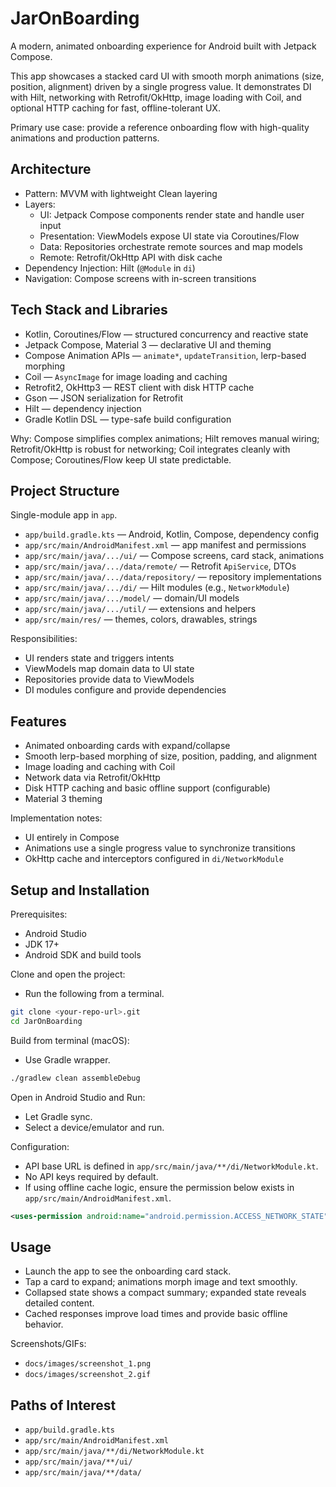 # JarOnBoarding

A modern, animated onboarding experience for Android built with Jetpack Compose.

This app showcases a stacked card UI with smooth morph animations (size, position, alignment) driven by a single progress value. It demonstrates DI with Hilt, networking with Retrofit/OkHttp, image loading with Coil, and optional HTTP caching for fast, offline\-tolerant UX.

Primary use case: provide a reference onboarding flow with high\-quality animations and production patterns.

## Architecture

- Pattern: MVVM with lightweight Clean layering
- Layers:
  - UI: Jetpack Compose components render state and handle user input
  - Presentation: ViewModels expose UI state via Coroutines/Flow
  - Data: Repositories orchestrate remote sources and map models
  - Remote: Retrofit/OkHttp API with disk cache
- Dependency Injection: Hilt (`@Module` in `di`)
- Navigation: Compose screens with in\-screen transitions

## Tech Stack and Libraries

- Kotlin, Coroutines/Flow — structured concurrency and reactive state
- Jetpack Compose, Material 3 — declarative UI and theming
- Compose Animation APIs — `animate*`, `updateTransition`, lerp\-based morphing
- Coil — `AsyncImage` for image loading and caching
- Retrofit2, OkHttp3 — REST client with disk HTTP cache
- Gson — JSON serialization for Retrofit
- Hilt — dependency injection
- Gradle Kotlin DSL — type\-safe build configuration

Why: Compose simplifies complex animations; Hilt removes manual wiring; Retrofit/OkHttp is robust for networking; Coil integrates cleanly with Compose; Coroutines/Flow keep UI state predictable.

## Project Structure

Single\-module app in `app`.

- `app/build.gradle.kts` — Android, Kotlin, Compose, dependency config
- `app/src/main/AndroidManifest.xml` — app manifest and permissions
- `app/src/main/java/.../ui/` — Compose screens, card stack, animations
- `app/src/main/java/.../data/remote/` — Retrofit `ApiService`, DTOs
- `app/src/main/java/.../data/repository/` — repository implementations
- `app/src/main/java/.../di/` — Hilt modules (e.g., `NetworkModule`)
- `app/src/main/java/.../model/` — domain/UI models
- `app/src/main/java/.../util/` — extensions and helpers
- `app/src/main/res/` — themes, colors, drawables, strings

Responsibilities:
- UI renders state and triggers intents
- ViewModels map domain data to UI state
- Repositories provide data to ViewModels
- DI modules configure and provide dependencies

## Features

- Animated onboarding cards with expand/collapse
- Smooth lerp\-based morphing of size, position, padding, and alignment
- Image loading and caching with Coil
- Network data via Retrofit/OkHttp
- Disk HTTP caching and basic offline support (configurable)
- Material 3 theming

Implementation notes:
- UI entirely in Compose
- Animations use a single progress value to synchronize transitions
- OkHttp cache and interceptors configured in `di/NetworkModule`

## Setup and Installation

Prerequisites:
- Android Studio
- JDK 17+
- Android SDK and build tools

Clone and open the project:
- Run the following from a terminal.
```bash
git clone <your-repo-url>.git
cd JarOnBoarding
```

Build from terminal (macOS):
- Use Gradle wrapper.
```bash
./gradlew clean assembleDebug
```

Open in Android Studio and Run:
- Let Gradle sync.
- Select a device/emulator and run.

Configuration:
- API base URL is defined in `app/src/main/java/**/di/NetworkModule.kt`.
- No API keys required by default.
- If using offline cache logic, ensure the permission below exists in `app/src/main/AndroidManifest.xml`.
```xml
<uses-permission android:name="android.permission.ACCESS_NETWORK_STATE" />
```

## Usage

- Launch the app to see the onboarding card stack.
- Tap a card to expand; animations morph image and text smoothly.
- Collapsed state shows a compact summary; expanded state reveals detailed content.
- Cached responses improve load times and provide basic offline behavior.

Screenshots/GIFs:
- `docs/images/screenshot_1.png`
- `docs/images/screenshot_2.gif`

## Paths of Interest

- `app/build.gradle.kts`
- `app/src/main/AndroidManifest.xml`
- `app/src/main/java/**/di/NetworkModule.kt`
- `app/src/main/java/**/ui/`
- `app/src/main/java/**/data/`
